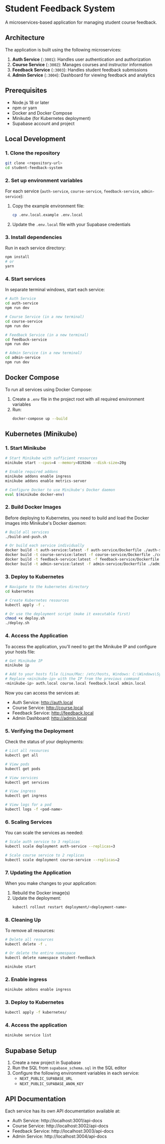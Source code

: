 # Student Feedback System

A microservices-based application for managing student course feedback.

## Architecture

The application is built using the following microservices:

1. **Auth Service** (`:3001`): Handles user authentication and authorization
2. **Course Service** (`:3002`): Manages courses and instructor information
3. **Feedback Service** (`:3003`): Handles student feedback submissions
4. **Admin Service** (`:3004`): Dashboard for viewing feedback and analytics

## Prerequisites

- Node.js 18 or later
- npm or yarn
- Docker and Docker Compose
- Minikube (for Kubernetes deployment)
- Supabase account and project

## Local Development

### 1. Clone the repository

```bash
git clone <repository-url>
cd student-feedback-system
```

### 2. Set up environment variables

For each service (`auth-service`, `course-service`, `feedback-service`, `admin-service`):

1. Copy the example environment file:
   ```bash
   cp .env.local.example .env.local
   ```
2. Update the `.env.local` file with your Supabase credentials

### 3. Install dependencies

Run in each service directory:
```bash
npm install
# or
yarn
```

### 4. Start services

In separate terminal windows, start each service:

```bash
# Auth Service
cd auth-service
npm run dev

# Course Service (in a new terminal)
cd course-service
npm run dev

# Feedback Service (in a new terminal)
cd feedback-service
npm run dev

# Admin Service (in a new terminal)
cd admin-service
npm run dev
```

## Docker Compose

To run all services using Docker Compose:

1. Create a `.env` file in the project root with all required environment variables
2. Run:
   ```bash
   docker-compose up --build
   ```

## Kubernetes (Minikube)

### 1. Start Minikube

```bash
# Start Minikube with sufficient resources
minikube start --cpus=4 --memory=8192mb --disk-size=20g

# Enable required addons
minikube addons enable ingress
minikube addons enable metrics-server

# Configure Docker to use Minikube's Docker daemon
eval $(minikube docker-env)
```

### 2. Build Docker Images

Before deploying to Kubernetes, you need to build and load the Docker images into Minikube's Docker daemon:

```bash
# Build all services
./build-and-push.sh

# Or build each service individually
docker build -t auth-service:latest -f auth-service/Dockerfile ./auth-service
docker build -t course-service:latest -f course-service/Dockerfile ./course-service
docker build -t feedback-service:latest -f feedback-service/Dockerfile ./feedback-service
docker build -t admin-service:latest -f admin-service/Dockerfile ./admin-service
```

### 3. Deploy to Kubernetes

```bash
# Navigate to the kubernetes directory
cd kubernetes

# Create Kubernetes resources
kubectl apply -f .

# Or use the deployment script (make it executable first)
chmod +x deploy.sh
./deploy.sh
```

### 4. Access the Application

To access the application, you'll need to get the Minikube IP and configure your hosts file:

```bash
# Get Minikube IP
minikube ip

# Add to your hosts file (Linux/Mac: /etc/hosts, Windows: C:\Windows\System32\drivers\etc\hosts)
# Replace <minikube-ip> with the IP from the previous command
<minikube-ip> auth.local course.local feedback.local admin.local
```

Now you can access the services at:
- Auth Service: http://auth.local
- Course Service: http://course.local
- Feedback Service: http://feedback.local
- Admin Dashboard: http://admin.local

### 5. Verifying the Deployment

Check the status of your deployments:

```bash
# List all resources
kubectl get all

# View pods
kubectl get pods

# View services
kubectl get services

# View ingress
kubectl get ingress

# View logs for a pod
kubectl logs -f <pod-name>
```

### 6. Scaling Services

You can scale the services as needed:

```bash
# Scale auth service to 3 replicas
kubectl scale deployment auth-service --replicas=3

# Scale course service to 2 replicas
kubectl scale deployment course-service --replicas=2
```

### 7. Updating the Application

When you make changes to your application:

1. Rebuild the Docker image(s)
2. Update the deployment:
   ```bash
   kubectl rollout restart deployment/<deployment-name>
   ```

### 8. Cleaning Up

To remove all resources:

```bash
# Delete all resources
kubectl delete -f .

# Or delete the entire namespace
kubectl delete namespace student-feedback
```

```bash
minikube start
```

### 2. Enable ingress

```bash
minikube addons enable ingress
```

### 3. Deploy to Kubernetes

```bash
kubectl apply -f kubernetes/
```

### 4. Access the application

```bash
minikube service list
```

## Supabase Setup

1. Create a new project in Supabase
2. Run the SQL from `supabase_schema.sql` in the SQL editor
3. Configure the following environment variables in each service:
   - `NEXT_PUBLIC_SUPABASE_URL`
   - `NEXT_PUBLIC_SUPABASE_ANON_KEY`

## API Documentation

Each service has its own API documentation available at:

- Auth Service: http://localhost:3001/api-docs
- Course Service: http://localhost:3002/api-docs
- Feedback Service: http://localhost:3003/api-docs
- Admin Service: http://localhost:3004/api-docs
